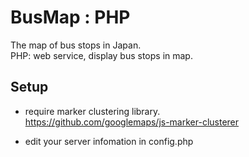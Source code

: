 BusMap : PHP
===============

The map of bus stops in Japan.<br/>
PHP: web service, display bus stops in map.<br/>

## Setup
- require marker clustering library. <br/>
https://github.com/googlemaps/js-marker-clusterer <br/>

-  edit your server infomation in config.php <br/>
